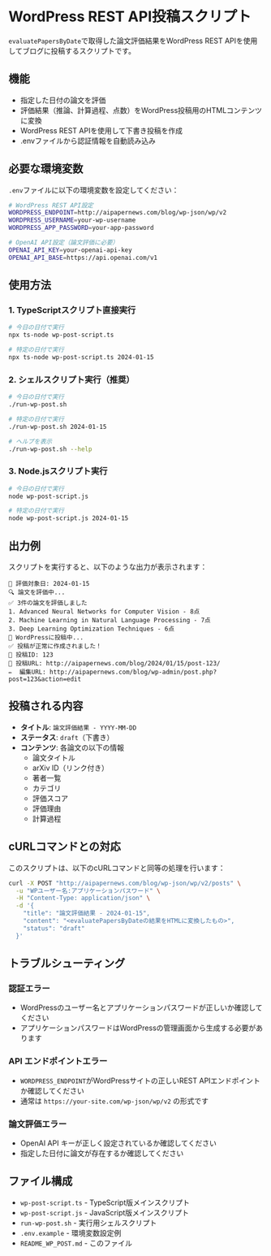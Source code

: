 # WordPress REST API投稿スクリプト

`evaluatePapersByDate`で取得した論文評価結果をWordPress REST APIを使用してブログに投稿するスクリプトです。

## 機能

- 指定した日付の論文を評価
- 評価結果（推論、計算過程、点数）をWordPress投稿用のHTMLコンテンツに変換
- WordPress REST APIを使用して下書き投稿を作成
- .envファイルから認証情報を自動読み込み

## 必要な環境変数

`.env`ファイルに以下の環境変数を設定してください：

```bash
# WordPress REST API設定
WORDPRESS_ENDPOINT=http://aipapernews.com/blog/wp-json/wp/v2
WORDPRESS_USERNAME=your-wp-username
WORDPRESS_APP_PASSWORD=your-app-password

# OpenAI API設定（論文評価に必要）
OPENAI_API_KEY=your-openai-api-key
OPENAI_API_BASE=https://api.openai.com/v1
```

## 使用方法

### 1. TypeScriptスクリプト直接実行

```bash
# 今日の日付で実行
npx ts-node wp-post-script.ts

# 特定の日付で実行
npx ts-node wp-post-script.ts 2024-01-15
```

### 2. シェルスクリプト実行（推奨）

```bash
# 今日の日付で実行
./run-wp-post.sh

# 特定の日付で実行
./run-wp-post.sh 2024-01-15

# ヘルプを表示
./run-wp-post.sh --help
```

### 3. Node.jsスクリプト実行

```bash
# 今日の日付で実行
node wp-post-script.js

# 特定の日付で実行
node wp-post-script.js 2024-01-15
```

## 出力例

スクリプトを実行すると、以下のような出力が表示されます：

```
📅 評価対象日: 2024-01-15
🔍 論文を評価中...
✅ 3件の論文を評価しました
1. Advanced Neural Networks for Computer Vision - 8点
2. Machine Learning in Natural Language Processing - 7点
3. Deep Learning Optimization Techniques - 6点
📝 WordPressに投稿中...
✅ 投稿が正常に作成されました！
📄 投稿ID: 123
🔗 投稿URL: http://aipapernews.com/blog/2024/01/15/post-123/
✏️  編集URL: http://aipapernews.com/blog/wp-admin/post.php?post=123&action=edit
```

## 投稿される内容

- **タイトル**: `論文評価結果 - YYYY-MM-DD`
- **ステータス**: `draft`（下書き）
- **コンテンツ**: 各論文の以下の情報
  - 論文タイトル
  - arXiv ID（リンク付き）
  - 著者一覧
  - カテゴリ
  - 評価スコア
  - 評価理由
  - 計算過程

## cURLコマンドとの対応

このスクリプトは、以下のcURLコマンドと同等の処理を行います：

```bash
curl -X POST "http://aipapernews.com/blog/wp-json/wp/v2/posts" \
  -u "WPユーザー名:アプリケーションパスワード" \
  -H "Content-Type: application/json" \
  -d '{
    "title": "論文評価結果 - 2024-01-15",
    "content": "<evaluatePapersByDateの結果をHTMLに変換したもの>",
    "status": "draft"
  }'
```

## トラブルシューティング

### 認証エラー

- WordPressのユーザー名とアプリケーションパスワードが正しいか確認してください
- アプリケーションパスワードはWordPressの管理画面から生成する必要があります

### API エンドポイントエラー

- `WORDPRESS_ENDPOINT`がWordPressサイトの正しいREST APIエンドポイントか確認してください
- 通常は `https://your-site.com/wp-json/wp/v2` の形式です

### 論文評価エラー

- OpenAI API キーが正しく設定されているか確認してください
- 指定した日付に論文が存在するか確認してください

## ファイル構成

- `wp-post-script.ts` - TypeScript版メインスクリプト
- `wp-post-script.js` - JavaScript版メインスクリプト
- `run-wp-post.sh` - 実行用シェルスクリプト
- `.env.example` - 環境変数設定例
- `README_WP_POST.md` - このファイル